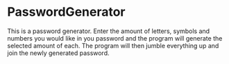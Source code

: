 # PasswordGenerator
This is a password generator. Enter the amount of letters, symbols and numbers you would like in you password and the program will generate the selected amount of each. The program will then jumble everything up
and join the newly generated password.
